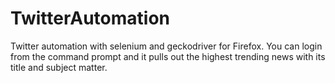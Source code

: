 # TwitterAutomation
Twitter automation with selenium and geckodriver for Firefox. You can login from the command prompt and it pulls out the highest trending news with its title and subject matter.
